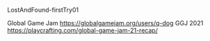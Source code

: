 LostAndFound-firstTry01

Global Game Jam https://globalgamejam.org/users/q-dog
GGJ 2021 https://playcrafting.com/global-game-jam-21-recap/
